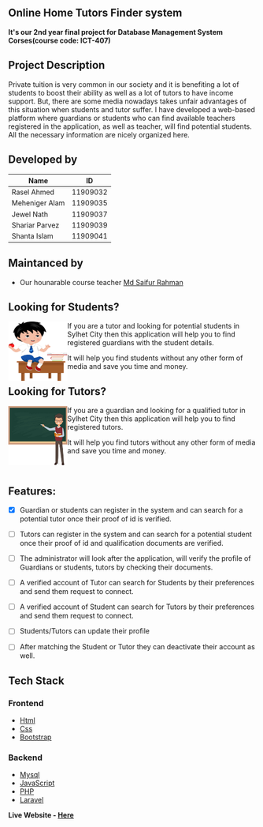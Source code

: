 ## Online Home Tutors Finder system

**It's our 2nd year final project for Database Management System Corses(course code: ICT-407)**  

## Project Description
Private tuition is very common in our society and it is benefiting a lot of students to boost their ability as well as a lot of tutors to have income support. But, there are some media nowadays takes unfair advantages of this situation when students and tutor suffer. I have developed a web-based platform where guardians or students who can find available teachers registered in the application, as well as teacher, will find potential students. All the necessary information are nicely organized here.

## Developed by
| Name | ID |
| ----  |  --- | 
| Rasel Ahmed | 11909032 | 
| Meheniger Alam | 11909035 | 
| Jewel Nath | 11909037 | 
| Shariar Parvez | 11909039 | 
| Shanta Islam | 11909041 | 

## Maintanced by 
* Our hounarable course teacher [Md Saifur Rahman](https://www.facebook.com/saifur.rahman.1865)
  
## Looking for Students?

<img style="float: left;" src="images/student.png" width="120" height="120">

If you are a tutor and looking for potential students in Sylhet City then this application will help you to find registered guardians with the student details.

It will help you find students without any other form of media and save you time and money.


## Looking for Tutors?

<img style="float: left;" src="./images/teacher.png" width="120" height="120">

If you are a guardian and looking for a qualified tutor in Sylhet City then this application will help you to find registered tutors.

It will help you find tutors without any other form of media and save you time and money.

<br>

## Features:
  - [X] Guardian or students can register in the system and can search for a potential tutor once their proof of id is   verified. 

  - [ ]  Tutors can register in the system and can search for a potential student once their proof of id and qualification documents are verified.  

  - [ ] The administrator will look after the application, will verify the profile of Guardians or students, tutors by checking their documents.  

  - [ ] A verified account of Tutor can search for Students by their preferences and send them request to connect.

  - [ ] A verified account of Student can search for Tutors by their preferences and send them request to connect.

  - [ ] Students/Tutors can update their profile 

  - [ ] After matching the Student or Tutor they can deactivate their account as well.
  

## Tech Stack
### Frontend
* [Html](https://github.com/)
* [Css](https://github.com)
* [Bootstrap](https://getbootstrap.com/)
  
### Backend
* [Mysql](https://www.mysql.com/) 
* [JavaScript](https://www.javascript.com/) 
* [PHP](https://www.php.net/)  
* [Laravel](https://laravel.com/) 


**Live Website - [Here](https://devjewel01.github.io/tuitionPoint/)**
